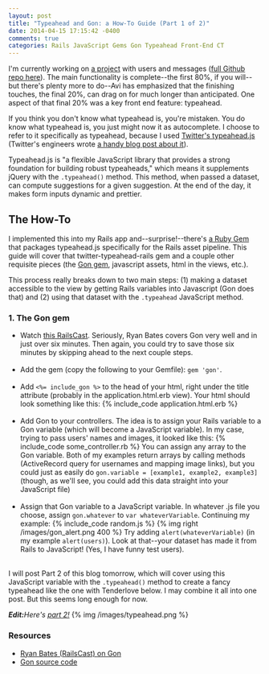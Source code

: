 ```yaml
---
layout: post
title: "Typeahead and Gon: a How-To Guide (Part 1 of 2)"
date: 2014-04-15 17:15:42 -0400
comments: true
categories: Rails JavaScript Gems Gon Typeahead Front-End CT
---
```

I'm currently working on <a href="http://www.tendermessenger.com/">a project</a> with users and messages (<a href="https://github.com/AlexPatriquin/BitcoinMessenger">full Github repo here</a>). The main functionality is complete--the first 80%, if you will--but there's plenty more to do--Avi has emphasized that the finishing touches, the final 20%, can drag on for much longer than anticipated. One aspect of that final 20% was a key front end feature: typeahead.

If you think you don't know what typeahead is, you're mistaken. You do know what typeahead is, you just might now it as autocomplete. I choose to refer to it specifically as typeahead, because I used <a href="http://twitter.github.io/typeahead.js/">Twitter's typeahead.js</a> (Twitter's engineers wrote <a href="https://blog.twitter.com/2013/twitter-typeaheadjs-you-autocomplete-me">a handy blog post about it</a>).

Typeahead.js is "a flexible JavaScript library that provides a strong foundation for building robust typeaheads," which means it supplements jQuery with the <code>.typeahead()</code> method. This method, when passed a dataset, can compute suggestions for a given suggestion. At the end of the day, it makes form inputs dynamic and prettier.

<!--more-->

<h2>The How-To</h2>
I implemented this into my Rails app and--surprise!--there's <a href="https://github.com/yourabi/twitter-typeahead-rails/">a Ruby Gem</a> that packages typeahead.js specifically for the Rails asset pipeline. This guide will cover that twitter-typeahead-rails gem and a couple other requisite pieces (the <a href="https://github.com/gazay/gon">Gon gem</a>, javascript assets, html in the views, etc.).

This process really breaks down to two main steps: (1) making a dataset accessible to the view by getting Rails variables into Javascript (Gon does that) and (2) using that dataset with the <code>.typeahead</code> JavaScript method.
<h3>1. The Gon gem</h3>
<ul>
  <li>
    Watch <a href="http://railscasts.com/episodes/324-passing-data-to-javascript">this RailsCast</a>. Seriously, Ryan Bates covers Gon very well and in just over six minutes. Then again, you could try to save those six minutes by skipping ahead to the next couple steps.
  </li><br>
  <li>
    Add the gem (copy the following to your Gemfile): <code>gem 'gon'</code>.
  </li><br>
  <li>
    Add <code><%= include_gon %></code> to the head of your html, right under the title attribute (probably in the application.html.erb view). Your html should look something like this:
        {% include_code application.html.erb %}
  </li><br>
  <li>
    Add Gon to your controllers. The idea is to assign your Rails variable to a Gon variable (which will become a JavaScript variable). In my case, trying to pass users' names and images, it looked like this:
        {% include_code some_controller.rb %}
    You can assign any array to the Gon variable. Both of my examples return arrays by calling methods (ActiveRecord query for usernames and mapping image links), but you could just as easily do <code>gon.variable = [example1, example2, example3]</code> (though, as we'll see, you could add this data straight into your JavaScript file)
  </li><br>
  <li>
    Assign that Gon variable to a JavaScript variable. In whatever .js file you choose, assign <code>gon.whatever</code> to <code>var whateverVariable</code>. Continuing my example:
        {% include_code random.js %}
        {% img right /images/gon_alert.png 400 %}
    Try adding <code>alert(whateverVariable)</code> (in my example <code>alert(users)</code>). Look at that--your dataset has made it from Rails to JavaScript! (Yes, I have funny test users).
  </li><br>
</ul>

I will post Part 2 of this blog tomorrow, which will cover using this JavaScript variable with the <code>.typeahead()</code> method to create a fancy typeahead like the one with Tenderlove below. I may combine it all into one post. But this seems long enough for now.

<i><strong>Edit:</strong>Here's <a href="/blog/2014/04/16/typeahead-2/">part 2!</a></i>
{% img /images/typeahead.png %}

<h3>Resources</h3>
<ul>
  <li><a href="http://railscasts.com/episodes/324-passing-data-to-javascript">Ryan Bates (RailsCast) on Gon</a></li>
  <li><a href="https://github.com/gazay/gon">Gon source code</a></li>
</ul>